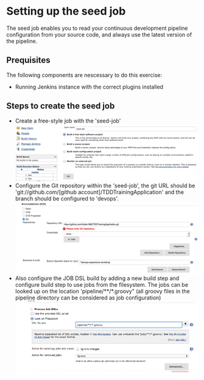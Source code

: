 # Setting up the seed job

The seed job enables you to read your continuous development pipeline configuration from your source code, and always use the latest version of the pipeline.

## Prequisites

The following components are nescessary to do this exercise:

- Running Jenkins instance with the correct plugins installed

## Steps to create the seed job

- Create a free-style job with the 'seed-job'
![create free-style job 'seed-job'](images/freestyle-job-01.png)
- Configure the Git repository within the 'seed-job', the git URL should be 'git://github.com/[github account]/TDDTrainingApplication' and the branch should be configured to 'devops'.
![Configure source control](images/freestyle-job-02.png)
- Also configure the JOB DSL build by adding a new build step and configure build step to use jobs from the filesystem. The jobs can be looked up on the location 'pipeline/**/*.groovy" (all groovy files in the pipeline directory can be considered as job configuration)
![Configure the JOB DSL configuration](images/freestyle-job-03.png)
